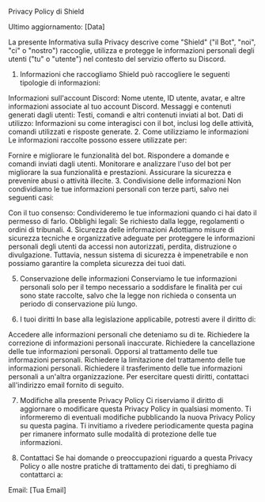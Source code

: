 Privacy Policy di Shield

Ultimo aggiornamento: [Data]

La presente Informativa sulla Privacy descrive come "Shield" ("il Bot", "noi", "ci" o "nostro") raccoglie, utilizza e protegge le informazioni personali degli utenti ("tu" o "utente") nel contesto del servizio offerto su Discord.

1. Informazioni che raccogliamo
Shield può raccogliere le seguenti tipologie di informazioni:

Informazioni sull'account Discord: Nome utente, ID utente, avatar, e altre informazioni associate al tuo account Discord.
Messaggi e contenuti generati dagli utenti: Testi, comandi e altri contenuti inviati al bot.
Dati di utilizzo: Informazioni su come interagisci con il bot, inclusi log delle attività, comandi utilizzati e risposte generate.
2. Come utilizziamo le informazioni
Le informazioni raccolte possono essere utilizzate per:

Fornire e migliorare le funzionalità del bot.
Rispondere a domande e comandi inviati dagli utenti.
Monitorare e analizzare l'uso del bot per migliorare la sua funzionalità e prestazioni.
Assicurare la sicurezza e prevenire abusi o attività illecite.
3. Condivisione delle informazioni
Non condividiamo le tue informazioni personali con terze parti, salvo nei seguenti casi:

Con il tuo consenso: Condivideremo le tue informazioni quando ci hai dato il permesso di farlo.
Obblighi legali: Se richiesto dalla legge, regolamenti o ordini di tribunali.
4. Sicurezza delle informazioni
Adottiamo misure di sicurezza tecniche e organizzative adeguate per proteggere le informazioni personali degli utenti da accessi non autorizzati, perdita, distruzione o divulgazione. Tuttavia, nessun sistema di sicurezza è impenetrabile e non possiamo garantire la completa sicurezza dei tuoi dati.

5. Conservazione delle informazioni
Conserviamo le tue informazioni personali solo per il tempo necessario a soddisfare le finalità per cui sono state raccolte, salvo che la legge non richieda o consenta un periodo di conservazione più lungo.

6. I tuoi diritti
In base alla legislazione applicabile, potresti avere il diritto di:

Accedere alle informazioni personali che deteniamo su di te.
Richiedere la correzione di informazioni personali inaccurate.
Richiedere la cancellazione delle tue informazioni personali.
Opporsi al trattamento delle tue informazioni personali.
Richiedere la limitazione del trattamento delle tue informazioni personali.
Richiedere il trasferimento delle tue informazioni personali a un'altra organizzazione.
Per esercitare questi diritti, contattaci all'indirizzo email fornito di seguito.

7. Modifiche alla presente Privacy Policy
Ci riserviamo il diritto di aggiornare o modificare questa Privacy Policy in qualsiasi momento. Ti informeremo di eventuali modifiche pubblicando la nuova Privacy Policy su questa pagina. Ti invitiamo a rivedere periodicamente questa pagina per rimanere informato sulle modalità di protezione delle tue informazioni.

8. Contattaci
Se hai domande o preoccupazioni riguardo a questa Privacy Policy o alle nostre pratiche di trattamento dei dati, ti preghiamo di contattarci a:

Email: [Tua Email]
